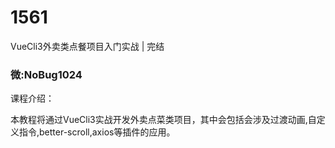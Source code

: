 # 1561
VueCli3外卖类点餐项目入门实战 | 完结
### 微:NoBug1024 


课程介绍：

本教程将通过VueCli3实战开发外卖点菜类项目，其中会包括会涉及过渡动画,自定义指令,better-scroll,axios等插件的应用。
